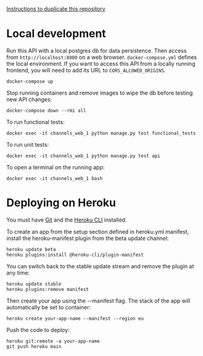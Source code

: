 [Instructions to duplicate this repository](https://docs.github.com/en/github/importing-your-projects-to-github/importing-a-repository-with-github-importer)

# Local development
Run this API with a local postgres db for data persistence. Then access from `http://localhost:8000` on a web browser. `docker-compose.yml` defines the local environment. If you want to access this API from a locally running frontend, you will need to add its URL to `CORS_ALLOWED_ORIGINS`.
```
docker-compose up
```
Stop running containers and remove images to wipe the db before testing new API changes:
```
docker-compose down --rmi all
```
To run functional tests:
```
docker exec -it channels_web_1 python manage.py test functional_tests
```
To run unit tests:
```
docker exec -it channels_web_1 python manage.py test api
```
To open a terminal on the running app:
```
docker exec -it channels_web_1 bash
```
# Deploying on Heroku
You must have [Git](https://git-scm.com/book/en/v2/Getting-Started-Installing-Git) and the [Heroku CLI](https://devcenter.heroku.com/articles/heroku-cli#download-and-install) installed.

To create an app from the setup section defined in heroku.yml manifest, install the heroku-manifest plugin from the beta update channel:
```
heroku update beta
heroku plugins:install @heroku-cli/plugin-manifest
```
You can switch back to the stable update stream and remove the plugin at any time:
```
heroku update stable
heroku plugins:remove manifest
```
Then create your app using the --manifest flag. The stack of the app will automatically be set to container:
```
heroku create your-app-name --manifest --region eu
```
Push the code to deploy:
```
heroku git:remote -a your-app-name
git push heroku main
```
